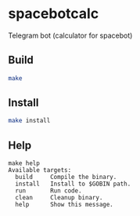 # spacebotcalc
Telegram bot (calculator for spacebot)

## Build
```bash
make
```

## Install
```bash
make install
```

## Help
```
make help
Available targets:
  build     Compile the binary.
  install   Install to $GOBIN path.
  run       Run code.
  clean     Cleanup binary.
  help      Show this message.
```
